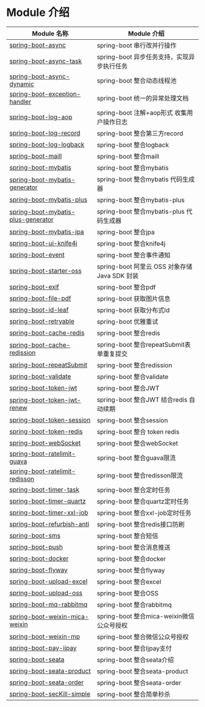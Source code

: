 # Module 介绍
| Module 名称                                                  | Module 介绍                                                  |
| ------------------------------------------------------------ | ------------------------------------------------------------ |
| [spring-boot-async](./spring-boot-async/HELP.md)                         | spring-boot 串行改并行操作                             |
| [spring-boot-async-task](./spring-boot-async-task/HELP.md)                         | spring-boot 异步任务支持，实现异步执行任务                               |
| [spring-boot-async-dynamic](./spring-boot-async-task-dynamic/HELP.md)                         | spring-boot 整合动态线程池                               |
| [spring-boot-exception-handler](./spring-boot-exception-handler/HELP.md) | spring-boot 统一的异常处理文档                      |
| [spring-boot-log-aop](./spring-boot-log-aop/HELP.md) | spring-boot 注解+aop形式 收集用户操作日志                    |
| [spring-boot-log-record](./spring-boot-log-record/HELP.md) | spring-boot 整合第三方record|
| [spring-boot-log-logback](./spring-boot-log-logback/HELP.md) | spring-boot 整合logback                    |
| [spring-boot-maill](./spring-boot-maill/HELP.md) | spring-boot 整合maill                  |
| [spring-boot-mybatis](./spring-boot-mybatis/HELP.md) | spring-boot 整合mybatis                   |
| [spring-boot-mybatis-generator](./spring-boot-mybatis-generator/HELP.md) | spring-boot 整合mybatis 代码生成器                   |
| [spring-boot-mybatis-plus](./spring-boot-mybatis-plus/HELP.md) | spring-boot 整合mybatis-plus                  |
| [spring-boot-mybatis-plus-generator](./spring-boot-mybatis-plus-generator/HELP.md) | spring-boot 整合mybatis-plus 代码生成器                 |
| [spring-boot-mybatis-jpa](./spring-boot-jpa/HELP.md) | spring-boot 整合jpa                 |
| [spring-boot-ui-knife4j](./spring-boot-ui-knife4j/HELP.md) | spring-boot 整合knife4j             |
| [spring-boot-event](./spring-boot-event/HELP.md) | spring-boot 整合事件通知            |
| [spring-boot-starter-oss](./spring-boot-starter-oss/HELP.md) | spring-boot     阿里云 OSS 对象存储 Java SDK 封装    |
| [spring-boot-exif](./spring-boot-exif/HELP.md) | spring-boot 整合pdf       |
| [spring-boot-file-pdf](./spring-boot-file-pdf/HELP.md) | spring-boot 获取图片信息        |
| [spring-boot-id-leaf](./spring-boot-id-leaf/HELP.md) | spring-boot 获取分布式Id   |
| [spring-boot-retryable](./spring-boot-retryable/HELP.md) | spring-boot 优雅重试 |
| [spring-boot-cache-redis](./spring-boot-cache-redis/HELP.md) | spring-boot 整合redis |
| [spring-boot-cache-redission](./spring-boot-repeatsubmit/HELP.md) | spring-boot 整合repeatSubmit表单重复提交
| [spring-boot-repeatSubmit](./spring-boot-cache-redisson/HELP.md) | spring-boot 整合redission
| [spring-boot-validate](./spring-boot-validate/HELP.md) | spring-boot 整合validate
| [spring-boot-token-jwt](./spring-boot-token-jwt/HELP.md) | spring-boot 整合JWT |
| [spring-boot-token-jwt-renew](./spring-boot-token-jwt-renew/HELP.md) | spring-boot 整合JWT 结合redis 自动续期 |
| [spring-boot-token-session](./spring-boot-token-session/HELP.md) | spring-boot 整合session |
| [spring-boot-token-redis](./spring-boot-token-redis/HELP.md) | spring-boot 整合 token redis |
| [spring-boot-webSocket](./spring-boot-websocket/HELP.md) | spring-boot 整合webSocket|
| [spring-boot-ratelimit-guava](./spring-boot-ratelimit-guava/HELP.md) | spring-boot 整合guava限流
| [spring-boot-ratelimit-redisson](./spring-boot-ratelimit-redisson/HELP.md) | spring-boot 整合redisson限流
| [spring-boot-timer-task](./spring-boot-timer-task/HELP.md) | spring-boot 整合定时任务
| [spring-boot-timer-quartz](./spring-boot-timer-quartz/HELP.md) | spring-boot 整合quartz定时任务
| [spring-boot-timer-xxl-job](./spring-boot-timer-xxl-job/HELP.md) | spring-boot 整合xxl-job定时任务
| [spring-boot-refurbish-anti](./spring-boot-refurbish-anti/HELP.md) | spring-boot 整合redis接口防刷
| [spring-boot-sms](./spring-boot-sms/HELP.md) | spring-boot 整合短信
| [spring-boot-push](./spring-boot-push/HELP.md) | spring-boot 整合消息推送
| [spring-boot-docker](./spring-boot-docker/HELP.md) | spring-boot 整合docker
| [spring-boot-flyway](./spring-boot-flyway/HELP.md) | spring-boot 整合flyway
| [spring-boot-upload-excel](./spring-boot-upload-excel/HELP.md) | spring-boot 整合excel
| [spring-boot-upload-oss](./spring-boot-upload-oss/HELP.md) | spring-boot 整合OSS
| [spring-boot-mq-rabbitmq](./spring-boot-mq-rabbitmq/HELP.md) | spring-boot 整合rabbitmq
| [spring-boot-weixin-mica-weixin](./spring-boot-weixin/HELP.md) | spring-boot 整合mica-weixin微信公众号授权
| [spring-boot-weixin-mp](./spring-boot-weixin-mp/HELP.md) | spring-boot 整合微信公众号授权
| [spring-boot-pay-ijpay](./spring-boot-pay-ijpay/HELP.md) | spring-boot 整合Ijpay支付
| [spring-boot-seata](./spring-boot-seata-product/README.md) | spring-boot 整合seata介绍
| [spring-boot-seata-product](./spring-boot-seata-product/HELP.md) | spring-boot 整合seata-product
| [spring-boot-seata-order](./spring-boot-seata-order/HELP.md) | spring-boot 整合seata-order
| [spring-boot-secKill-simple](./spring-boot-seckill-simple/HELP.md) |  spring-boot 整合简单秒杀
